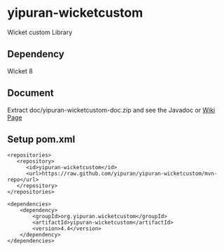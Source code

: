 # yipuran-wicketcustom
Wicket custom Library

## Dependency
Wicket 8


## Document
Extract doc/yipuran-wicketcustom-doc.zip and see the Javadoc
or [Wiki Page](../../wiki)

## Setup pom.xml
```
<repositories>
   <repository>
      <id>yipuran-wicketcustom</id>
      <url>https://raw.github.com/yipuran/yipuran-wicketcustom/mvn-repo</url>
   </repository>
</repositories>

<dependencies>
    <dependency>
        <groupId>org.yipuran.wicketcustom</groupId>
        <artifactId>yipuran-wicketcustom</artifactId>
        <version>4.4</version>
    </dependency>
</dependencies>
```

